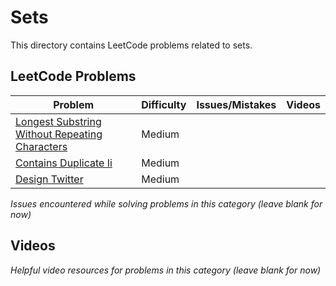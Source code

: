 # Sets

This directory contains LeetCode problems related to sets.

## LeetCode Problems

| Problem | Difficulty | Issues/Mistakes | Videos |
|---------|------------|-----------------|--------|
| [Longest Substring Without Repeating Characters](https://leetcode.com/problems/longest-substring-without-repeating-characters/description/) | Medium | | |
| [Contains Duplicate Ii](https://leetcode.com/problems/contains-duplicate-ii/) | Medium | | |
| [Design Twitter](https://leetcode.com/problems/design-twitter/description/) | Medium | | |## Issues
*Issues encountered while solving problems in this category (leave blank for now)*

## Videos  
*Helpful video resources for problems in this category (leave blank for now)*